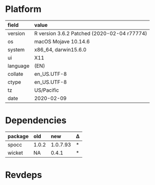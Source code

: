 # Platform

|field    |value                                       |
|:--------|:-------------------------------------------|
|version  |R version 3.6.2 Patched (2020-02-04 r77774) |
|os       |macOS Mojave 10.14.6                        |
|system   |x86_64, darwin15.6.0                        |
|ui       |X11                                         |
|language |(EN)                                        |
|collate  |en_US.UTF-8                                 |
|ctype    |en_US.UTF-8                                 |
|tz       |US/Pacific                                  |
|date     |2020-02-09                                  |

# Dependencies

|package |old   |new      |Δ  |
|:-------|:-----|:--------|:--|
|spocc   |1.0.2 |1.0.7.93 |*  |
|wicket  |NA    |0.4.1    |*  |

# Revdeps


